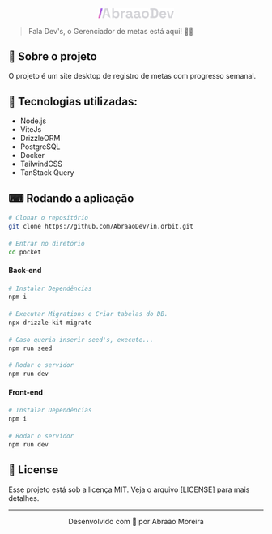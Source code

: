 <p align="center">
  <img src="git.png" width="150" >
</p>

>  Fala Dev's, o Gerenciador de metas está aqui! 👋🏼






## 📖 Sobre o projeto

O projeto é um site desktop de registro de metas com progresso semanal.


## 🚀 Tecnologias utilizadas:

<ul>
  <li>Node.js</li>
  <li>ViteJs</li>
  <li>DrizzleORM</li> 
  <li>PostgreSQL</li> 
  <li>Docker</li> 
  <li>TailwindCSS</li> 
  <li>TanStack Query</li> 

</ul>

## ⌨ Rodando a aplicação 

```zsh
# Clonar o repositório
git clone https://github.com/AbraaoDev/in.orbit.git

# Entrar no diretório
cd pocket
```

#### Back-end

```zsh
# Instalar Dependências
npm i

# Executar Migrations e Criar tabelas do DB.
npx drizzle-kit migrate

# Caso queria inserir seed's, execute...
npm run seed

# Rodar o servidor
npm run dev
```

#### Front-end

```zsh
# Instalar Dependências
npm i

# Rodar o servidor
npm run dev
```


## 📝 License

Esse projeto está sob a licença MIT. Veja o arquivo [LICENSE] para mais detalhes.

---

<p align="center">
  Desenvolvido com 💜 por Abraão Moreira
</p>








